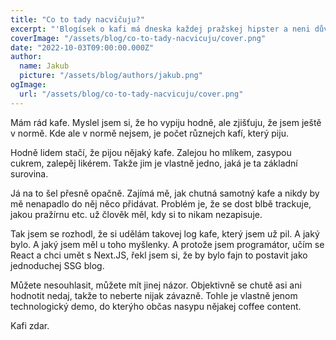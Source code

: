 ```yaml
---
title: "Co to tady nacvičuju?"
excerpt: "'Blogísek o kafi má dneska každej pražskej hipster a neni důvod, proč by ten tvůj měl někdo číst.' Jako jo, no. Bylo by blbý, kdyby mě nějaká čtenost a návštěvnost trápila. Naštěstí mě vůbec netrápí."
coverImage: "/assets/blog/co-to-tady-nacvicuju/cover.png"
date: "2022-10-03T09:00:00.000Z"
author:
  name: Jakub
  picture: "/assets/blog/authors/jakub.png"
ogImage:
  url: "/assets/blog/co-to-tady-nacvicuju/cover.png"
---
```


Mám rád kafe. Myslel jsem si, že ho vypiju hodně, ale zjišťuju, že jsem ještě v normě. Kde ale v normě nejsem, je počet různejch kafí, který piju.

Hodně lidem stačí, že pijou nějaký kafe. Zalejou ho mlíkem, zasypou cukrem, zalepěj likérem. Takže jim je vlastně jedno, jaká je ta základní surovina.

Já na to šel přesně opačně. Zajímá mě, jak chutná samotný kafe a nikdy by mě nenapadlo do něj něco přidávat. Problém je, že se dost blbě trackuje, jakou pražírnu etc. už člověk měl, kdy si to nikam nezapisuje.

Tak jsem se rozhodl, že si udělám takovej log kafe, který jsem už pil. A jaký bylo. A jaký jsem měl u toho myšlenky. A protože jsem programátor, učím se React a chci umět s Next.JS, řekl jsem si, že by bylo fajn to postavit jako jednoduchej SSG blog.

Můžete nesouhlasit, můžete mít jinej názor. Objektivně se chutě asi ani hodnotit nedaj, takže to neberte nijak závazně. Tohle je vlastně jenom technologický demo, do kterýho občas nasypu nějakej coffee content.

Kafi zdar.
